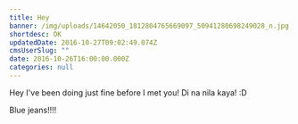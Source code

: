 ```yaml
---
title: Hey
banner: /img/uploads/14642050_1812804765669097_50941280698249028_n.jpg
shortdesc: OK
updatedDate: 2016-10-27T09:02:49.074Z
cmsUserSlug: ""
date: 2016-10-26T16:00:00.000Z
categories: null
---
```


Hey I've been doing just fine before I met you! Di na nila kaya! :D

Blue jeans!!!!